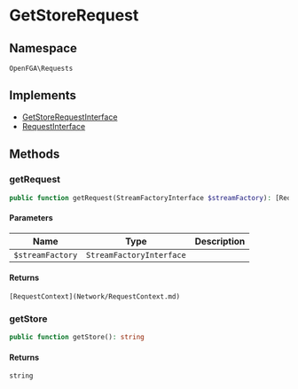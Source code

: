 # GetStoreRequest


## Namespace
`OpenFGA\Requests`

## Implements
* [GetStoreRequestInterface](Requests/GetStoreRequestInterface.md)
* [RequestInterface](Requests/RequestInterface.md)



## Methods
### getRequest


```php
public function getRequest(StreamFactoryInterface $streamFactory): [RequestContext](Network/RequestContext.md)
```


#### Parameters
| Name | Type | Description |
|------|------|-------------|
| `$streamFactory` | `StreamFactoryInterface` |  |

#### Returns
`[RequestContext](Network/RequestContext.md)`

### getStore


```php
public function getStore(): string
```



#### Returns
`string`

